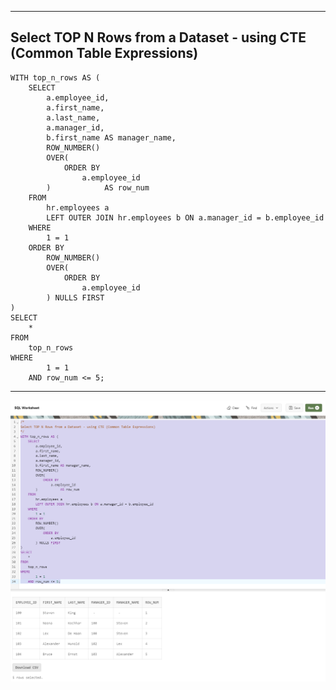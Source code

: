 --------------------------------------------------------------------------------
Select TOP N Rows from a Dataset - using CTE (Common Table Expressions)
--------------------------------------------------------------------------------
    WITH top_n_rows AS (
        SELECT
            a.employee_id,
            a.first_name,
            a.last_name,
            a.manager_id,
            b.first_name AS manager_name,
            ROW_NUMBER()
            OVER(
                ORDER BY
                    a.employee_id
            )            AS row_num
        FROM
            hr.employees a
            LEFT OUTER JOIN hr.employees b ON a.manager_id = b.employee_id
        WHERE
            1 = 1
        ORDER BY
            ROW_NUMBER()
            OVER(
                ORDER BY
                    a.employee_id
            ) NULLS FIRST
    )
    SELECT
        *
    FROM
        top_n_rows
    WHERE
            1 = 1
        AND row_num <= 5;

--------------------------------------------------------------------------------

![!](../../../../Assets/Oracle/Scenario-Select-Top-N-Rows-From-Data-Set.PNG)    